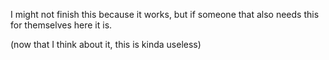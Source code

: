 I might not finish this because it works, but if someone that also needs this for themselves here it is.

(now that I think about it, this is kinda useless)
